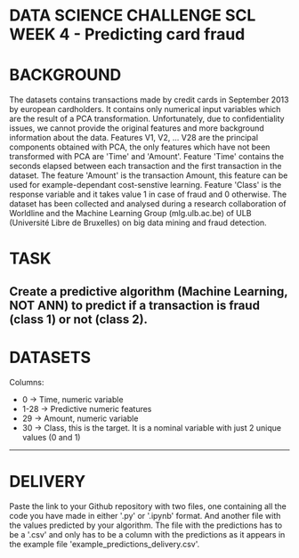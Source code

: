 # DATA SCIENCE CHALLENGE SCL WEEK 4 - Predicting card fraud

# BACKGROUND

The datasets contains transactions made by credit cards in September 2013 by european cardholders. It contains only numerical input variables which are the result of a PCA transformation. Unfortunately, due to confidentiality issues, we cannot provide the original features and more background information about the data. Features V1, V2, ... V28 are the principal components obtained with PCA, the only features which have not been transformed with PCA are 'Time' and 'Amount'. Feature 'Time' contains the seconds elapsed between each transaction and the first transaction in the dataset. The feature 'Amount' is the transaction Amount, this feature can be used for example-dependant cost-senstive learning. Feature 'Class' is the response variable and it takes value 1 in case of fraud and 0 otherwise. 
The dataset has been collected and analysed during a research collaboration of Worldline and the Machine Learning Group (mlg.ulb.ac.be) of ULB (Université Libre de Bruxelles) on big data mining and fraud detection.

# TASK

Create a predictive algorithm (Machine Learning, NOT ANN) to predict if a transaction is fraud (class 1) or not (class 2).
--- 
# DATASETS

Columns:
   * 0 -> Time, numeric variable
   * 1-28 -> Predictive numeric features
   * 29 -> Amount, numeric variable 
   * 30 -> Class, this is the target. It is a nominal variable with just 2 unique values (0 and 1)
---
# DELIVERY

Paste the link to your Github repository with two files, one containing all the code you have made in either '.py' or '.ipynb' format. And another file with the values predicted by your algorithm. The file with the predictions has to be a '.csv' and only has to be a column with the predictions as it appears in the example file 'example_predictions_delivery.csv'.
